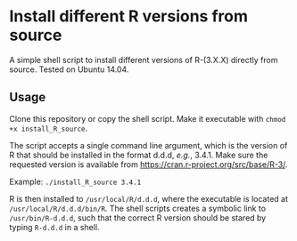 # Install different R versions from source

A simple shell script to install different versions of R-(3.X.X) directly from source.
Tested on Ubuntu 14.04.

## Usage

Clone this repository or copy the shell script. Make it executable with `chmod +x install_R_source`.

The script accepts a single command line argument, which is the version of R that should be installed in the format d.d.d, *e.g.*, 3.4.1.
Make sure the requested version is available from <https://cran.r-project.org/src/base/R-3/>.

Example:
`./install_R_source 3.4.1`

R is then installed to `/usr/local/R/d.d.d`, where the executable is located at `/usr/local/R/d.d.d/bin/R`.
The shell scripts creates a symbolic link to `/usr/bin/R-d.d.d`, such that the correct R version should be stared by
typing `R-d.d.d` in a shell.

